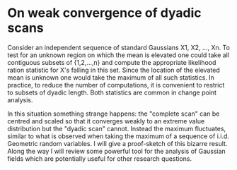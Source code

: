 # On weak convergence of dyadic scans

Consider an independent sequence of standard Gaussians X1, X2, ..., Xn. To test for an unknown region on which the mean is elevated one could take all contiguous subsets of {1,2,...,n} and compute the appropriate likelihood ration statistic for X's falling in this set. Since the location of the elevated mean is unknown one would take the maximum of all such statistics. In practice, to reduce the number of computations, it is convenient to restrict to subsets of dyadic length. Both statistics are common in change point analysis. 

In this situation something strange happens: the "complete scan" can be centred and scaled so that it converges weakly to an extreme value distribution but the "dyadic scan" cannot. Instead the maximum fluctuates, similar to what is observed when taking the maximum of a sequence of i.i.d. Geometric random variables. I will give a proof-sketch of this bizarre result. Along the way I will review some powerful tool for the analysis of Gaussian fields which are potentially useful for other research questions. 
